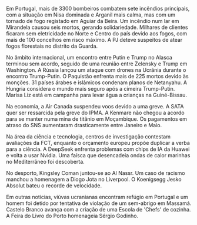 Em Portugal, mais de 3300 bombeiros combatem sete incêndios principais, com a situação em Nisa dominada e Arganil mais calma, mas com um tornado de fogo registado em Aguiar da Beira. Um incêndio num lar em Mirandela causou seis mortos, gerando solidariedade. Milhares de clientes ficaram sem eletricidade no Norte e Centro do país devido aos fogos, com mais de 100 concelhos em risco máximo. A PJ deteve suspeitos de atear fogos florestais no distrito da Guarda.

No âmbito internacional, um encontro entre Putin e Trump no Alasca terminou sem acordo, seguido de uma reunião entre Zelensky e Trump em Washington. A Rússia lançou um ataque com drones na Ucrânia durante o encontro Trump-Putin. O Paquistão enfrenta mais de 225 mortos devido às monções. 31 países árabes e islâmicos condenam planos de Netanyahu. A Hungria considera o mundo mais seguro após a cimeira Trump-Putin. Marisa Liz está em campanha para levar água a crianças na Guiné-Bissau.

Na economia, a Air Canada suspendeu voos devido a uma greve. A SATA quer ser ressarcida pela greve do IPMA. A Kenmare não chegou a acordo para se manter numa mina de titânio em Moçambique. Os pagamentos em atraso do SNS aumentaram drasticamente entre Janeiro e Maio.

Na área da ciência e tecnologia, centros de investigação contestam avaliações da FCT, enquanto o orçamento europeu propõe duplicar a verba para a ciência. A DeepSeek enfrenta problemas com chips de IA da Huawei e volta a usar Nvidia. Uma faísca que desencadeia ondas de calor marinhas no Mediterrâneo foi descoberta.

No desporto, Kingsley Coman juntou-se ao Al Nassr. Um caso de racismo manchou a homenagem a Diogo Jota no Liverpool. O Koenigsegg Jesko Absolut bateu o recorde de velocidade.

Em outras notícias, viúvas ucranianas encontram refúgio em Portugal e um homem foi detido por tentativa de violação de um sem-abrigo em Massamá. Castelo Branco avança com a criação de uma Escola de 'Chefs' de cozinha. A Feira do Livro do Porto homenageia Sérgio Godinho.
